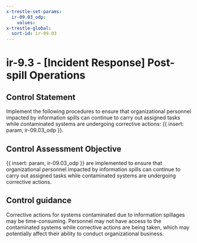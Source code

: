 ```yaml
---
x-trestle-set-params:
  ir-09.03_odp:
    values:
x-trestle-global:
  sort-id: ir-09.03
---
```


# ir-9.3 - \[Incident Response\] Post-spill Operations

## Control Statement

Implement the following procedures to ensure that organizational personnel impacted by information spills can continue to carry out assigned tasks while contaminated systems are undergoing corrective actions: {{ insert: param, ir-09.03_odp }}.

## Control Assessment Objective

{{ insert: param, ir-09.03_odp }} are implemented to ensure that organizational personnel impacted by information spills can continue to carry out assigned tasks while contaminated systems are undergoing corrective actions.

## Control guidance

Corrective actions for systems contaminated due to information spillages may be time-consuming. Personnel may not have access to the contaminated systems while corrective actions are being taken, which may potentially affect their ability to conduct organizational business.
